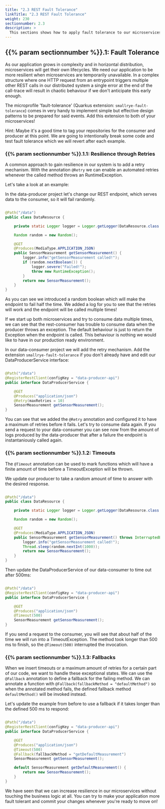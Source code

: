 ```yaml
---
title: "2.3 REST Fault Tolerance"
linkTitle: "2.3 REST Fault Tolerance"
weight: 230
sectionnumber: 2.3
description: >
  This sections shows how to apply fault tolerance to our microservices.
---
```



## {{% param sectionnumber %}}.1: Fault Tolerance

As our application grows in complexity and in horizontal distribution, microservices will get their own lifecycles. We need our application to be more resilient when microservices are temporarily unavailable. In a complex structure where one HTTP request from an entrypoint triggers multiple other REST calls in our distributed system a single error at the end of the call-trace will result in chaotic behaviour if we don't anticipate this early enough.

The microprofile 'fault-tolerance' (Quarkus extension: `smallrye-fault-tolerance`) comes in very handy to implement simple but effective design patterns to be prepared for said events. Add this extension to both of your microservices!

Hint: Maybe it's a good time to tag your repositories for the consumer and producer at this point. We are going to intentionally break some code and test fault tolerance which we will revert after each example.


### {{% param sectionnumber %}}.1.1: Resilience through Retries

A common approach to gain resilience in our system is to add a retry mechanism. With the annotation `@Retry` we can enable an automated retries whenever the called method throws an RuntimeException.

Let's take a look at an example:

In the data-producer project let's change our REST endpoint, which serves data to the consumer, so it will fail randomly.

```java

@Path("/data")
public class DataResource {

    private static Logger logger = Logger.getLogger(DataResource.class.getName());

    Random random = new Random();

    @GET
    @Produces(MediaType.APPLICATION_JSON)
    public SensorMeasurement getSensorMeasurement() {
        logger.info("getSensorMeasurement called!");
        if (random.nextBoolean()) {
            logger.severe("Failed!");
            throw new RuntimeException();
        }
        return new SensorMeasurement();
    }
}

```

As you can see we introduced a random boolean which will make the endpoint to fail half the time. We added a log for you to see that the retries will work and the endpoint will be called multiple times!

If we start up both microservices and try to consume data multiple times, we can see that the rest-consumer has trouble to consume data when the producer throws an exception. The default behaviour is just to return the Exception when the endpoint is called. This behaviour is nothing we would like to have in our production ready environment.

In our data-consumer project we will add the retry mechanism. Add the extension `smallrye-fault-tolerance` if you don't already have and edit our DataProducerService interface:

```java

@Path("/data")
@RegisterRestClient(configKey = "data-producer-api")
public interface DataProducerService {

    @GET
    @Produces("application/json")
    @Retry(maxRetries = 10)
    SensorMeasurement getSensorMeasurement();
}

```

You can see that we added the `@Retry` annotation and configured it to have a maximum of retries before it fails. Let's try to consume data again. If you send a request to your data-consumer you can see now from the amount of logs produced by the data-producer that after a failure the endpoint is instantaniously called again.


### {{% param sectionnumber %}}.1.2: Timeouts

The `@Timeout` annotation can be used to mark functions which will have a finite amount of time before a TimeoutException will be thrown.

We update our producer to take a random amount of time to answer with the desired response.

```java

@Path("/data")
public class DataResource {

    private static Logger logger = Logger.getLogger(DataResource.class.getName());

    Random random = new Random();

    @GET
    @Produces(MediaType.APPLICATION_JSON)
    public SensorMeasurement getSensorMeasurement() throws InterruptedException {
        logger.info("getSensorMeasurement called!");
        Thread.sleep(random.nextInt(1000));
        return new SensorMeasurement();
    }
}

```

Then update the DataProducerService of our data-consumer to time out after 500ms:

```java

@Path("/data")
@RegisterRestClient(configKey = "data-producer-api")
public interface DataProducerService {

    @GET
    @Produces("application/json")
    @Timeout(500)
    SensorMeasurement getSensorMeasurement();
}

```

If you send a request to the consumer, you will see that about half of the time we will run into a TimeoutException. The method took longer than 500 ms to finish, so the `@Timeout(500)` interrupted the invocation.


### {{% param sectionnumber %}}.1.3: Fallbacks

When we insert timeouts or a maximum amount of retries for a certain part of our code, we want to handle these exceptional states. We can use the `@Fallback` annotation to define a fallback for the failing method. We can annotate a function with `@Fallback(fallbackMethod = "defaultMethod")` so when the annotated method fails, the defined fallback method `defaultMethod()` will be invoked instead.

Let's update the example from before to use a fallback if it takes longer than the defined 500 ms to respond:

```java

@Path("/data")
@RegisterRestClient(configKey = "data-producer-api")
public interface DataProducerService {

    @GET
    @Produces("application/json")
    @Timeout(500)
    @Fallback(fallbackMethod = "getDefaultMeasurement")
    SensorMeasurement getSensorMeasurement();

    default SensorMeasurement getDefaultMeasurement() {
        return new SensorMeasurement();
    }
}

```

We have seen that we can increase resilience in our microservices without touching the business logic at all.
You can try to make your application more fault tolerant and commit your changes whenever you're ready to move on!
